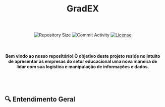 # <p align="center">GradEX</p>

<br>
<p align="center">
  <img
    src="https://img.shields.io/github/repo-size/coffice-g7/coffice?style=flat"
    alt="Repository Size"
  />
  <img
    src="https://img.shields.io/github/commit-activity/t/coffice-g7/coffice?style=flat&logo=github"
    alt="Commit Activity"
  />
  <a href="LICENSE.md"
    ><img
      src="https://img.shields.io/github/license/coffice-g7/coffice"
      alt="License"
  /></a>
</p>
<br>

<h4 align="center">Bem vindo ao nosso repositório! O objetivo deste projeto reside no intuito de apresentar às empresas do setor educacional uma nova maneira de lidar com sua logística e manipulação de informações e dados.</h4>

<br><br>

## 🔍 Entendimento Geral
